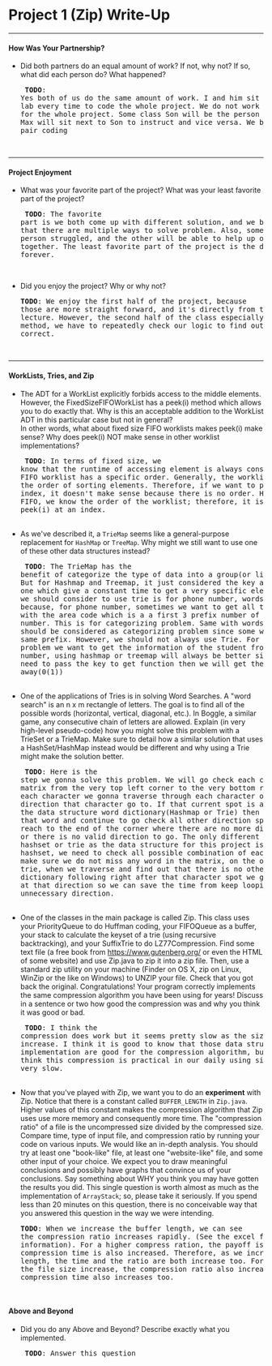 # Project 1 (Zip) Write-Up #
--------

#### How Was Your Partnership? ####
-   Did both partners do an equal amount of work?  If not, why not?
    If so, what did each person do? What happened?<pre>
**TODO**: Yes both of us do the same amount of work. I and him sit together in the lab every time to code the whole project. We do not work
individually for the whole project. Some class Son will be the person who code and Max will sit next to Son to instruct and vice versa. 
We basically do pair coding
</pre><br>

-----

#### Project Enjoyment ####
-   What was your favorite part of the project?  What was your least
    favorite part of the project?<pre>
**TODO**: The favorite part is we both come up with different solution, and we both learned that there are multiple ways to solve problem. Also, sometimes, on person struggled, and the other will be able to help up or figure out together. The least favorite part of the project is the debugging takes forever.
</pre><br>

-   Did you enjoy the project?  Why or why not?<pre>
**TODO**: We enjoy the first half of the project, because those are more straight forward, and it's directly from the class lecture. However, the second half of the class especially the delete method, we have to repeatedly check our logic to find out what is not correct. 
</pre><br>

-----

#### WorkLists, Tries, and Zip ####
-   The ADT for a WorkList explicitly forbids access to the middle elements.  However, the FixedSizeFIFOWorkList has a peek(i) method
    which allows you to do exactly that.  Why is this an acceptable addition to the WorkList ADT in this particular case but not in general?  
    In other words, what about fixed size FIFO worklists makes peek(i) make sense? Why does peek(i) NOT make sense in other worklist implementations?<pre>
**TODO**: In terms of fixed size, we know that the runtime of accessing element is always constant. Also, the FIFO worklist has a specific order. Generally, the worklist doesn't have the order of sorting elements. Therefore, if we want to peek(i) at an index, it doesn't make sense because there is no order. However, we a FIFO, we know the order of the worklist; therefore, it is good to use peek(i) at an index.
</pre><br>
-   As we've described it, a `TrieMap` seems like a general-purpose replacement for `HashMap` or `TreeMap`.  Why might we still want to use one
    of these other data structures instead?<pre>
**TODO**: The TrieMap has the benefit of categorize the type of data into a group(or like a branch). But for Hashmap and Treemap, it just considered the key as the single one which give a constant time to get a very specific element. 
Some case we should consider to use trie is for phone number, words. This is because, for phone number, sometimes we want to get all the
phone number with the area code which is a a first 3 prefix number of the phone number. This is for categorizing problem. Same with words.
The words should be considered as categorizing problem since some words can share same prefix.
However, we should not always use Trie. For example, in the problem we want to get the information of the student from student ID number,
using hashmap or treemap will always be better since we just need to pass the key to get function then we will get the result right away(0(1))
</pre><br>
-   One of the applications of Tries is in solving Word Searches.  A "word search" is an n x m rectangle of letters.  The goal is to find all
    of the possible words (horizontal, vertical, diagonal, etc.).  In Boggle, a similar game, any consecutive chain of letters
    are allowed.  Explain (in very high-level pseudo-code) how you might solve this problem with a TrieSet or a TrieMap.  Make sure to detail
    how a similar solution that uses a HashSet/HashMap instead would be different and why using a Trie might make the solution better.<pre>
**TODO**: Here is the step we gonna solve this problem. We will go check each character in the matrix from the very top left corner to the very bottom right corner.
 In each character we gonna traverse through each character of each direction that character go to. If that current spot is a valid word in the data structure word dictionary(Hashmap or Trie) then we will return that word and continue to go check all other direction spot until we reach to the end of the corner where there are no more direction to go or there is no valid direction to go. 
 The only different between using hashset or trie as the data structure for this project is that for hashset, we need to check 
all possible combination of each direction to make sure we do not miss any word in the matrix, on the other side, for trie, when we traverse and find out that there is no
other branch in the dictionary following right after that character spot we gonna break out at that direction so we can save the time from keep looping through unnecessary direction. 
</pre><br>
-   One of the classes in the main package is called Zip.  This class uses your PriorityQueue to do Huffman coding, your FIFOQueue as a buffer,
    your stack to calculate the keyset of a trie (using recursive backtracking), and your SuffixTrie to do LZ77Compression.  Find some text file
    (a free book from https://www.gutenberg.org/ or even the HTML of some website) and use Zip.java to zip it into a zip file.  Then, use a 
    standard zip utility on your machine (Finder on OS X, zip on Linux, WinZip or the like on Windows) to UNZIP your file.  Check that you got back
    the original.  Congratulations!  Your program correctly implements the same compression algorithm you have been using for years!  Discuss in a
    sentence or two how good the compression was and why you think it was good or bad.<pre>
**TODO**: I think the compression does work but it seems pretty slow as the size of the file increase. I think it is good to know that those data structure we implementation
are good for the compression algorithm, but I do not think this compression is practical in our daily using since it is still very slow.
</pre><br>
-   Now that you've played with Zip, we want you to do an **experiment** with Zip.  Notice that there is a constant called `BUFFER_LENGTH` in `Zip.java`.
    Higher values of this constant makes the compression algorithm that Zip uses use more memory and consequently more time.  The "compression ratio"
    of a file is the uncompressed size divided by the compressed size.  Compare time, type of input file, and compression ratio by running
    your code on various inputs.  We would like an in-depth analysis.  You should try at least one "book-like" file, at least one "website-like" file,
    and some other input of your choice.  We expect you to draw meaningful conclusions and possibly have graphs that convince us of your conclusions. 
    Say something about WHY you think you may have gotten the results you did.
    This single question is worth almost as much as the implementation of `ArrayStack`; so, please take it seriously.  If you spend less than 20 minutes
    on this question, there is no conceivable way that you answered this question in the way we were intending.<pre>
**TODO**: When we increase the buffer length, we can see the compression ratio increases rapidly. (See the excel file for more information).
		For a higher compress ration, the payoff is the compression time is also increased. Therefore, as we increase the buffer length, the time and the ratio are both increase too.
		For file type, as the file size increase, the compression ratio also increase, and the compression time also increases too.
</pre><br>

#### Above and Beyond ####
-   Did you do any Above and Beyond?  Describe exactly what you
    implemented.<pre>
**TODO**: Answer this question
</pre><br>
